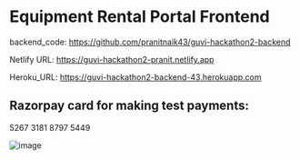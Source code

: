 # Equipment Rental Portal Frontend

backend_code: https://github.com/pranitnaik43/guvi-hackathon2-backend

Netlify URL: https://guvi-hackathon2-pranit.netlify.app

Heroku_URL: https://guvi-hackathon2-backend-43.herokuapp.com


## Razorpay card for making test payments:
5267 3181 8797 5449

![image](https://user-images.githubusercontent.com/37235986/143156054-38d33198-4261-4dcc-b936-b144aea3119d.png)

